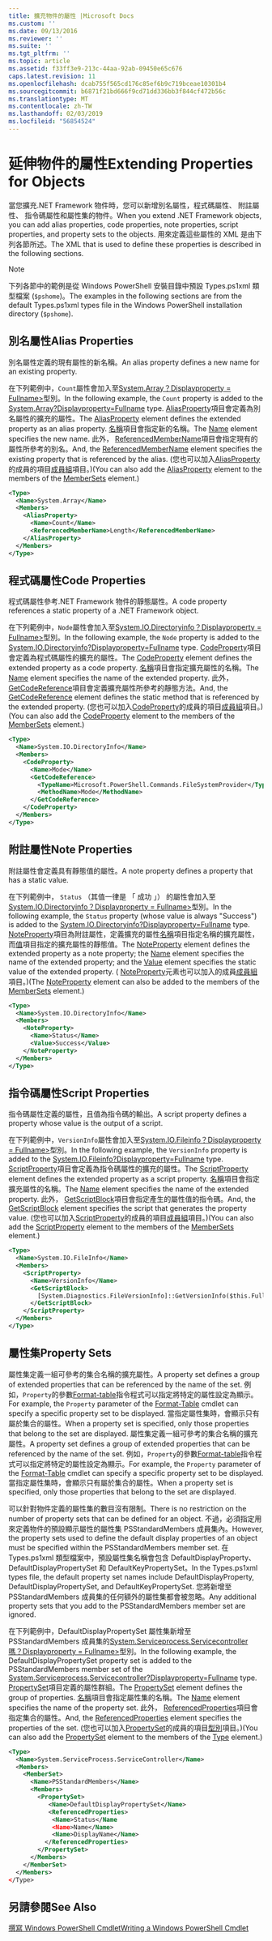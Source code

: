 ```yaml
---
title: 擴充物件的屬性 |Microsoft Docs
ms.custom: ''
ms.date: 09/13/2016
ms.reviewer: ''
ms.suite: ''
ms.tgt_pltfrm: ''
ms.topic: article
ms.assetid: f33ff3e9-213c-44aa-92ab-09450e65c676
caps.latest.revision: 11
ms.openlocfilehash: dcab755f565cd176c85ef6b9c719bceae10301b4
ms.sourcegitcommit: b6871f21bd666f9cd71dd336bb3f844cf472b56c
ms.translationtype: MT
ms.contentlocale: zh-TW
ms.lasthandoff: 02/03/2019
ms.locfileid: "56854524"
---
```

# <a name="extending-properties-for-objects"></a><span data-ttu-id="4e681-102">延伸物件的屬性</span><span class="sxs-lookup"><span data-stu-id="4e681-102">Extending Properties for Objects</span></span>

<span data-ttu-id="4e681-103">當您擴充.NET Framework 物件時，您可以新增別名屬性，程式碼屬性、 附註屬性、 指令碼屬性和屬性集的物件。</span><span class="sxs-lookup"><span data-stu-id="4e681-103">When you extend .NET Framework objects, you can add alias properties, code properties, note properties, script properties, and property sets to the objects.</span></span> <span data-ttu-id="4e681-104">用來定義這些屬性的 XML 是由下列各節所述。</span><span class="sxs-lookup"><span data-stu-id="4e681-104">The XML that is used to define these properties is described in the following sections.</span></span>

> [!NOTE]
> <span data-ttu-id="4e681-105">下列各節中的範例是從 Windows PowerShell 安裝目錄中預設 Types.ps1xml 類型檔案 (`$pshome`)。</span><span class="sxs-lookup"><span data-stu-id="4e681-105">The examples in the following sections are from the default Types.ps1xml types file in the Windows PowerShell installation directory (`$pshome`).</span></span>

## <a name="alias-properties"></a><span data-ttu-id="4e681-106">別名屬性</span><span class="sxs-lookup"><span data-stu-id="4e681-106">Alias Properties</span></span>

<span data-ttu-id="4e681-107">別名屬性定義的現有屬性的新名稱。</span><span class="sxs-lookup"><span data-stu-id="4e681-107">An alias property defines a new name for an existing property.</span></span>

<span data-ttu-id="4e681-108">在下列範例中，`Count`屬性會加入至[System.Array？Displayproperty = Fullname>](/dotnet/api/System.Array)型別。</span><span class="sxs-lookup"><span data-stu-id="4e681-108">In the following example, the `Count` property is added to the [System.Array?Displayproperty=Fullname](/dotnet/api/System.Array) type.</span></span> <span data-ttu-id="4e681-109">[AliasProperty](http://msdn.microsoft.com/en-us/b140038c-807a-4bb9-beca-332491cda1b1)項目會定義為別名屬性的擴充的屬性。</span><span class="sxs-lookup"><span data-stu-id="4e681-109">The [AliasProperty](http://msdn.microsoft.com/en-us/b140038c-807a-4bb9-beca-332491cda1b1) element defines the extended property as an alias property.</span></span> <span data-ttu-id="4e681-110">[名稱](http://msdn.microsoft.com/en-us/b58e9d21-c8c9-49a5-909e-9c1cfc64f873)項目會指定新的名稱。</span><span class="sxs-lookup"><span data-stu-id="4e681-110">The [Name](http://msdn.microsoft.com/en-us/b58e9d21-c8c9-49a5-909e-9c1cfc64f873) element specifies the new name.</span></span> <span data-ttu-id="4e681-111">此外， [ReferencedMemberName](http://msdn.microsoft.com/en-us/0c5db6cc-9033-4d48-88a7-76b962882f7a)項目會指定現有的屬性所參考的別名。</span><span class="sxs-lookup"><span data-stu-id="4e681-111">And, the [ReferencedMemberName](http://msdn.microsoft.com/en-us/0c5db6cc-9033-4d48-88a7-76b962882f7a) element specifies the existing property that is referenced by the alias.</span></span> <span data-ttu-id="4e681-112">(您也可以加入[AliasProperty](http://msdn.microsoft.com/en-us/d6647953-94ad-4b0b-af2e-4dda6952dee1)的成員的項目[成員組](http://msdn.microsoft.com/en-us/46a50fb5-e150-4c03-8584-e1b53e4d49e3)項目。)</span><span class="sxs-lookup"><span data-stu-id="4e681-112">(You can also add the [AliasProperty](http://msdn.microsoft.com/en-us/d6647953-94ad-4b0b-af2e-4dda6952dee1) element to the members of the [MemberSets](http://msdn.microsoft.com/en-us/46a50fb5-e150-4c03-8584-e1b53e4d49e3) element.)</span></span>

```xml
<Type>
  <Name>System.Array</Name>
  <Members>
    <AliasProperty>
      <Name>Count</Name>
      <ReferencedMemberName>Length</ReferencedMemberName>
    </AliasProperty>
  </Members>
</Type>
```

## <a name="code-properties"></a><span data-ttu-id="4e681-113">程式碼屬性</span><span class="sxs-lookup"><span data-stu-id="4e681-113">Code Properties</span></span>

<span data-ttu-id="4e681-114">程式碼屬性參考.NET Framework 物件的靜態屬性。</span><span class="sxs-lookup"><span data-stu-id="4e681-114">A code property references a static property of a .NET Framework object.</span></span>

<span data-ttu-id="4e681-115">在下列範例中，`Node`屬性會加入至[System.IO.Directoryinfo？Displayproperty = Fullname>](/dotnet/api/System.IO.DirectoryInfo)型別。</span><span class="sxs-lookup"><span data-stu-id="4e681-115">In the following example, the `Node` property is added to the [System.IO.Directoryinfo?Displayproperty=Fullname](/dotnet/api/System.IO.DirectoryInfo) type.</span></span> <span data-ttu-id="4e681-116">[CodeProperty](http://msdn.microsoft.com/en-us/59bc4d18-41eb-4c0d-8ad3-bbfa5dc488db)項目會定義為程式碼屬性的擴充的屬性。</span><span class="sxs-lookup"><span data-stu-id="4e681-116">The [CodeProperty](http://msdn.microsoft.com/en-us/59bc4d18-41eb-4c0d-8ad3-bbfa5dc488db) element defines the extended property as a code property.</span></span> <span data-ttu-id="4e681-117">[名稱](http://msdn.microsoft.com/en-us/b58e9d21-c8c9-49a5-909e-9c1cfc64f873)項目會指定擴充屬性的名稱。</span><span class="sxs-lookup"><span data-stu-id="4e681-117">The [Name](http://msdn.microsoft.com/en-us/b58e9d21-c8c9-49a5-909e-9c1cfc64f873) element specifies the name of the extended property.</span></span> <span data-ttu-id="4e681-118">此外， [GetCodeReference](http://msdn.microsoft.com/en-us/62af34f5-cc22-42c0-9e0c-3bd0f5c1a4a0)項目會定義擴充屬性所參考的靜態方法。</span><span class="sxs-lookup"><span data-stu-id="4e681-118">And, the [GetCodeReference](http://msdn.microsoft.com/en-us/62af34f5-cc22-42c0-9e0c-3bd0f5c1a4a0) element defines the static method that is referenced by the extended property.</span></span> <span data-ttu-id="4e681-119">(您也可以加入[CodeProperty](http://msdn.microsoft.com/en-us/59bc4d18-41eb-4c0d-8ad3-bbfa5dc488db)的成員的項目[成員組](http://msdn.microsoft.com/en-us/46a50fb5-e150-4c03-8584-e1b53e4d49e3)項目。)</span><span class="sxs-lookup"><span data-stu-id="4e681-119">(You can also add the [CodeProperty](http://msdn.microsoft.com/en-us/59bc4d18-41eb-4c0d-8ad3-bbfa5dc488db) element to the members of the [MemberSets](http://msdn.microsoft.com/en-us/46a50fb5-e150-4c03-8584-e1b53e4d49e3) element.)</span></span>

```xml
<Type>
  <Name>System.IO.DirectoryInfo</Name>
  <Members>
    <CodeProperty>
      <Name>Mode</Name>
      <GetCodeReference>
        <TypeName>Microsoft.PowerShell.Commands.FileSystemProvider</TypeName>
        <MethodName>Mode</MethodName>
      </GetCodeReference>
    </CodeProperty>
  </Members>
</Type>
```

## <a name="note-properties"></a><span data-ttu-id="4e681-120">附註屬性</span><span class="sxs-lookup"><span data-stu-id="4e681-120">Note Properties</span></span>

<span data-ttu-id="4e681-121">附註屬性會定義具有靜態值的屬性。</span><span class="sxs-lookup"><span data-stu-id="4e681-121">A note property defines a property that has a static value.</span></span>

<span data-ttu-id="4e681-122">在下列範例中， `Status` （其值一律是 「 成功 」） 的屬性會加入至[System.IO.Directoryinfo？Displayproperty = Fullname>](/dotnet/api/System.IO.DirectoryInfo)型別。</span><span class="sxs-lookup"><span data-stu-id="4e681-122">In the following example, the `Status` property (whose value is always "Success") is added to the [System.IO.Directoryinfo?Displayproperty=Fullname](/dotnet/api/System.IO.DirectoryInfo) type.</span></span> <span data-ttu-id="4e681-123">[NoteProperty](http://msdn.microsoft.com/en-us/331e6c50-d703-43f0-89bc-ca9fb97800eb)項目為附註屬性，定義擴充的屬性[名稱](http://msdn.microsoft.com/en-us/b58e9d21-c8c9-49a5-909e-9c1cfc64f873)項目指定名稱的擴充屬性，而[值](http://msdn.microsoft.com/en-us/f3c77546-b98e-4c4e-bbe0-6dfd06696d1c)項目指定的擴充屬性的靜態值。</span><span class="sxs-lookup"><span data-stu-id="4e681-123">The [NoteProperty](http://msdn.microsoft.com/en-us/331e6c50-d703-43f0-89bc-ca9fb97800eb) element defines the extended property as a note property; the [Name](http://msdn.microsoft.com/en-us/b58e9d21-c8c9-49a5-909e-9c1cfc64f873) element specifies the name of the extended property; and the [Value](http://msdn.microsoft.com/en-us/f3c77546-b98e-4c4e-bbe0-6dfd06696d1c) element specifies the static value of the extended property.</span></span> <span data-ttu-id="4e681-124">( [NoteProperty](http://msdn.microsoft.com/en-us/331e6c50-d703-43f0-89bc-ca9fb97800eb)元素也可以加入的成員[成員組](http://msdn.microsoft.com/en-us/46a50fb5-e150-4c03-8584-e1b53e4d49e3)項目。)</span><span class="sxs-lookup"><span data-stu-id="4e681-124">(The [NoteProperty](http://msdn.microsoft.com/en-us/331e6c50-d703-43f0-89bc-ca9fb97800eb) element can also be added to the members of the [MemberSets](http://msdn.microsoft.com/en-us/46a50fb5-e150-4c03-8584-e1b53e4d49e3) element.)</span></span>

```xml
<Type>
  <Name>System.IO.DirectoryInfo</Name>
  <Members>
    <NoteProperty>
      <Name>Status</Name>
      <Value>Success</Value>
    </NoteProperty>
  </Members>
</Type>
```

## <a name="script-properties"></a><span data-ttu-id="4e681-125">指令碼屬性</span><span class="sxs-lookup"><span data-stu-id="4e681-125">Script Properties</span></span>

<span data-ttu-id="4e681-126">指令碼屬性定義的屬性，且值為指令碼的輸出。</span><span class="sxs-lookup"><span data-stu-id="4e681-126">A script property defines a property whose value is the output of a script.</span></span>

<span data-ttu-id="4e681-127">在下列範例中，`VersionInfo`屬性會加入至[System.IO.Fileinfo？Displayproperty = Fullname>](/dotnet/api/System.IO.FileInfo)型別。</span><span class="sxs-lookup"><span data-stu-id="4e681-127">In the following example, the `VersionInfo` property is added to the [System.IO.Fileinfo?Displayproperty=Fullname](/dotnet/api/System.IO.FileInfo) type.</span></span> <span data-ttu-id="4e681-128">[ScriptProperty](http://msdn.microsoft.com/en-us/858a4247-676b-4cc9-9f3e-057109aad350)項目會定義為指令碼屬性的擴充的屬性。</span><span class="sxs-lookup"><span data-stu-id="4e681-128">The [ScriptProperty](http://msdn.microsoft.com/en-us/858a4247-676b-4cc9-9f3e-057109aad350) element defines the extended property as a script property.</span></span> <span data-ttu-id="4e681-129">[名稱](http://msdn.microsoft.com/en-us/b58e9d21-c8c9-49a5-909e-9c1cfc64f873)項目會指定擴充屬性的名稱。</span><span class="sxs-lookup"><span data-stu-id="4e681-129">The [Name](http://msdn.microsoft.com/en-us/b58e9d21-c8c9-49a5-909e-9c1cfc64f873) element specifies the name of the extended property.</span></span> <span data-ttu-id="4e681-130">此外， [GetScriptBlock](http://msdn.microsoft.com/en-us/f3c77546-b98e-4c4e-bbe0-6dfd06696d1c)項目會指定產生的屬性值的指令碼。</span><span class="sxs-lookup"><span data-stu-id="4e681-130">And, the [GetScriptBlock](http://msdn.microsoft.com/en-us/f3c77546-b98e-4c4e-bbe0-6dfd06696d1c) element specifies the script that generates the property value.</span></span> <span data-ttu-id="4e681-131">(您也可以加入[ScriptProperty](http://msdn.microsoft.com/en-us/858a4247-676b-4cc9-9f3e-057109aad350)的成員的項目[成員組](http://msdn.microsoft.com/en-us/46a50fb5-e150-4c03-8584-e1b53e4d49e3)項目。)</span><span class="sxs-lookup"><span data-stu-id="4e681-131">(You can also add the [ScriptProperty](http://msdn.microsoft.com/en-us/858a4247-676b-4cc9-9f3e-057109aad350) element to the members of the [MemberSets](http://msdn.microsoft.com/en-us/46a50fb5-e150-4c03-8584-e1b53e4d49e3) element.)</span></span>

```xml
<Type>
  <Name>System.IO.FileInfo</Name>
  <Members>
    <ScriptProperty>
      <Name>VersionInfo</Name>
      <GetScriptBlock>
        [System.Diagnostics.FileVersionInfo]::GetVersionInfo($this.FullName)
      </GetScriptBlock>
    </ScriptProperty>
  </Members>
</Type>
```

## <a name="property-sets"></a><span data-ttu-id="4e681-132">屬性集</span><span class="sxs-lookup"><span data-stu-id="4e681-132">Property Sets</span></span>

<span data-ttu-id="4e681-133">屬性集定義一組可參考的集合名稱的擴充屬性。</span><span class="sxs-lookup"><span data-stu-id="4e681-133">A property set defines a group of extended properties that can be referenced by the name of the set.</span></span> <span data-ttu-id="4e681-134">例如，`Property`的參數[Format-table](/powershell/module/Microsoft.PowerShell.Utility/Format-Table)指令程式可以指定將特定的屬性設定為顯示。</span><span class="sxs-lookup"><span data-stu-id="4e681-134">For example, the `Property` parameter of the [Format-Table](/powershell/module/Microsoft.PowerShell.Utility/Format-Table) cmdlet can specify a specific property set to be displayed.</span></span> <span data-ttu-id="4e681-135">當指定屬性集時，會顯示只有屬於集合的屬性。</span><span class="sxs-lookup"><span data-stu-id="4e681-135">When a property set is specified, only those properties that belong to the set are displayed.</span></span>
<span data-ttu-id="4e681-136">屬性集定義一組可參考的集合名稱的擴充屬性。</span><span class="sxs-lookup"><span data-stu-id="4e681-136">A property set defines a group of extended properties that can be referenced by the name of the set.</span></span> <span data-ttu-id="4e681-137">例如，`Property`的參數[Format-table](/powershell/module/Microsoft.PowerShell.Utility/Format-Table)指令程式可以指定將特定的屬性設定為顯示。</span><span class="sxs-lookup"><span data-stu-id="4e681-137">For example, the `Property` parameter of the [Format-Table](/powershell/module/Microsoft.PowerShell.Utility/Format-Table) cmdlet can specify a specific property set to be displayed.</span></span> <span data-ttu-id="4e681-138">當指定屬性集時，會顯示只有屬於集合的屬性。</span><span class="sxs-lookup"><span data-stu-id="4e681-138">When a property set is specified, only those properties that belong to the set are displayed.</span></span>

<span data-ttu-id="4e681-139">可以針對物件定義的屬性集的數目沒有限制。</span><span class="sxs-lookup"><span data-stu-id="4e681-139">There is no restriction on the number of property sets that can be defined for an object.</span></span> <span data-ttu-id="4e681-140">不過，必須指定用來定義物件的預設顯示屬性的屬性集 PSStandardMembers 成員集內。</span><span class="sxs-lookup"><span data-stu-id="4e681-140">However, the property sets used to define the default display properties of an object must be specified within the PSStandardMembers member set.</span></span> <span data-ttu-id="4e681-141">在 Types.ps1xml 類型檔案中，預設屬性集名稱會包含 DefaultDisplayProperty、 DefaultDisplayPropertySet 和 DefaultKeyPropertySet。</span><span class="sxs-lookup"><span data-stu-id="4e681-141">In the Types.ps1xml types file, the default property set names include DefaultDisplayProperty, DefaultDisplayPropertySet, and DefaultKeyPropertySet.</span></span> <span data-ttu-id="4e681-142">您將新增至 PSStandardMembers 成員集的任何額外的屬性集都會被忽略。</span><span class="sxs-lookup"><span data-stu-id="4e681-142">Any additional property sets that you add to the PSStandardMembers member set are ignored.</span></span>

<span data-ttu-id="4e681-143">在下列範例中，DefaultDisplayPropertySet 屬性集新增至 PSStandardMembers 成員集的[System.Serviceprocess.Servicecontroller 嗎？Displayproperty = Fullname>](/dotnet/api/System.ServiceProcess.ServiceController)型別。</span><span class="sxs-lookup"><span data-stu-id="4e681-143">In the following example, the DefaultDisplayPropertySet property set is added to the PSStandardMembers member set of the [System.Serviceprocess.Servicecontroller?Displayproperty=Fullname](/dotnet/api/System.ServiceProcess.ServiceController) type.</span></span> <span data-ttu-id="4e681-144">[PropertySet](http://msdn.microsoft.com/en-us/14cdc234-796e-4857-9b51-bdbaa1412188)項目定義的屬性群組。</span><span class="sxs-lookup"><span data-stu-id="4e681-144">The [PropertySet](http://msdn.microsoft.com/en-us/14cdc234-796e-4857-9b51-bdbaa1412188) element defines the group of properties.</span></span> <span data-ttu-id="4e681-145">[名稱](http://msdn.microsoft.com/en-us/b58e9d21-c8c9-49a5-909e-9c1cfc64f873)項目會指定屬性集的名稱。</span><span class="sxs-lookup"><span data-stu-id="4e681-145">The [Name](http://msdn.microsoft.com/en-us/b58e9d21-c8c9-49a5-909e-9c1cfc64f873) element specifies the name of the property set.</span></span> <span data-ttu-id="4e681-146">此外， [ReferencedProperties](http://msdn.microsoft.com/en-us/5e620423-8679-4fbf-b6db-9f79288e4786)項目會指定集合的屬性。</span><span class="sxs-lookup"><span data-stu-id="4e681-146">And, the [ReferencedProperties](http://msdn.microsoft.com/en-us/5e620423-8679-4fbf-b6db-9f79288e4786) element specifies the properties of the set.</span></span> <span data-ttu-id="4e681-147">(您也可以加入[PropertySet](http://msdn.microsoft.com/en-us/14cdc234-796e-4857-9b51-bdbaa1412188)的成員的項目[型別](http://msdn.microsoft.com/en-us/e5dbd353-d6b2-40a1-92b6-6f1fea744ebe)項目。)</span><span class="sxs-lookup"><span data-stu-id="4e681-147">(You can also add the [PropertySet](http://msdn.microsoft.com/en-us/14cdc234-796e-4857-9b51-bdbaa1412188) element to the members of the [Type](http://msdn.microsoft.com/en-us/e5dbd353-d6b2-40a1-92b6-6f1fea744ebe) element.)</span></span>

```xml
<Type>
  <Name>System.ServiceProcess.ServiceController</Name>
  <Members>
    <MemberSet>
      <Name>PSStandardMembers</Name>
      <Members>
        <PropertySet>
           <Name>DefaultDisplayPropertySet</Name>
           <ReferencedProperties>
            <Name>Status</Name
            <Name>Name</Name>
            <Name>DisplayName</Name>
          </ReferencedProperties>
        </PropertySet>
      </Members>
    </MemberSet>
  </Members>
</Type>
```

## <a name="see-also"></a><span data-ttu-id="4e681-148">另請參閱</span><span class="sxs-lookup"><span data-stu-id="4e681-148">See Also</span></span>

[<span data-ttu-id="4e681-149">撰寫 Windows PowerShell Cmdlet</span><span class="sxs-lookup"><span data-stu-id="4e681-149">Writing a Windows PowerShell Cmdlet</span></span>](./writing-a-windows-powershell-cmdlet.md)
